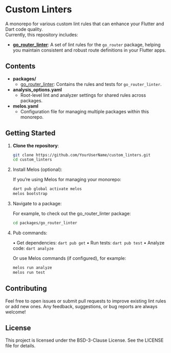 # Custom Linters

A monorepo for various custom lint rules that can enhance your Flutter and Dart code quality.  
Currently, this repository includes:

- **[go_router_linter](./packages/go_router_linter)**: A set of lint rules for the `go_router` package, helping you maintain consistent and robust route definitions in your Flutter apps.

## Contents

- **packages/**
  - [go_router_linter](./packages/go_router_linter): Contains the rules and tests for `go_router_linter`.
- **analysis_options.yaml**
  - Root-level lint and analyzer settings for shared rules across packages.
- **melos.yaml**
  - Configuration file for managing multiple packages within this monorepo.

## Getting Started

1.  **Clone the repository**:

    ```bash
    git clone https://github.com/YourUserName/custom_linters.git
    cd custom_linters
    ```

2.  Install Melos (optional):

    If you’re using Melos for managing your monorepo:

    ```bash
    dart pub global activate melos
    melos bootstrap
    ```

3.  Navigate to a package:

    For example, to check out the go_router_linter package:

    ```bash
    cd packages/go_router_linter
    ```

4.  Pub commands:

    • Get dependencies: `dart pub get`
    • Run tests: `dart pub test`
    • Analyze code: `dart analyze`

    Or use Melos commands (if configured), for example:

    ```bash
    melos run analyze
    melos run test
    ```

## Contributing

Feel free to open issues or submit pull requests to improve existing lint rules or add new ones.
Any feedback, suggestions, or bug reports are always welcome!

## License

This project is licensed under the BSD-3-Clause License. See the LICENSE file for details.
